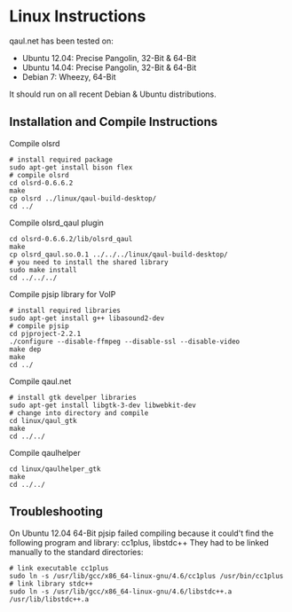 Linux Instructions
==================

qaul.net has been tested on:
* Ubuntu 12.04: Precise Pangolin, 32-Bit & 64-Bit
* Ubuntu 14.04: Precise Pangolin, 32-Bit & 64-Bit
* Debian 7: Wheezy, 64-Bit

It should run on all recent Debian & Ubuntu distributions.


Installation and Compile Instructions
--------------------------------------

Compile olsrd

    # install required package
    sudo apt-get install bison flex
    # compile olsrd
    cd olsrd-0.6.6.2
    make
    cp olsrd ../linux/qaul-build-desktop/
    cd ../

Compile olsrd_qaul plugin

    cd olsrd-0.6.6.2/lib/olsrd_qaul
    make
    cp olsrd_qaul.so.0.1 ../../../linux/qaul-build-desktop/
    # you need to install the shared library
    sudo make install
    cd ../../../

Compile pjsip library for VoIP

	# install required libraries
	sudo apt-get install g++ libasound2-dev
	# compile pjsip
    cd pjproject-2.2.1
    ./configure --disable-ffmpeg --disable-ssl --disable-video
    make dep
    make
    cd ../

Compile qaul.net

    # install gtk develper libraries
    sudo apt-get install libgtk-3-dev libwebkit-dev
    # change into directory and compile
    cd linux/qaul_gtk
    make
    cd ../../

Compile qaulhelper

    cd linux/qaulhelper_gtk
    make
    cd ../../



Troubleshooting
---------------

On Ubuntu 12.04 64-Bit pjsip failed compiling because it could't find the 
following program and library: cc1plus, libstdc++
They had to be linked manually to the standard directories:

    # link executable cc1plus
    sudo ln -s /usr/lib/gcc/x86_64-linux-gnu/4.6/cc1plus /usr/bin/cc1plus
    # link library stdc++
    sudo ln -s /usr/lib/gcc/x86_64-linux-gnu/4.6/libstdc++.a /usr/lib/libstdc++.a
